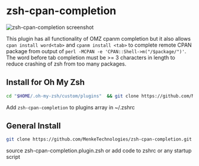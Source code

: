 # zsh-cpan-completion

![zsh-cpan-completion screenshot](http://jakobmenke.com/img/zsh-cpan-completion.png?raw=true)

This plugin has all functionality of OMZ cpanm completion but it also allows `cpan install word<tab>` and `cpanm install <tab>` to complete remote CPAN package from output of `perl -MCPAN -e 'CPAN::Shell->m("/$package/")'`.  The word before tab completion must be >= 3 characters in length to reduce crashing of zsh from too many packages.

## Install for Oh My Zsh

```sh
cd "$HOME/.oh-my-zsh/custom/plugins"  && git clone https://github.com/MenkeTechnologies/zsh-cpan-completion.git
```

Add `zsh-cpan-completion` to plugins array in ~/.zshrc

## General Install

```sh
git clone https://github.com/MenkeTechnologies/zsh-cpan-completion.git
```

source zsh-cpan-completion.plugin.zsh or add code to zshrc or any startup script
